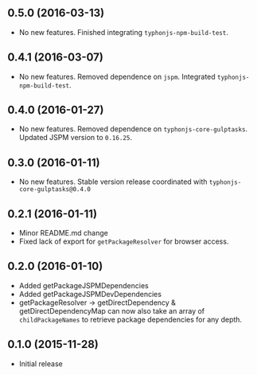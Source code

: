 ## 0.5.0 (2016-03-13)
- No new features. Finished integrating `typhonjs-npm-build-test`.

## 0.4.1 (2016-03-07)
- No new features. Removed dependence on `jspm`. Integrated `typhonjs-npm-build-test`.

## 0.4.0 (2016-01-27)
- No new features. Removed dependence on `typhonjs-core-gulptasks`. Updated JSPM version to `0.16.25`.

## 0.3.0 (2016-01-11)
- No new features. Stable version release coordinated with `typhonjs-core-gulptasks@0.4.0`

## 0.2.1 (2016-01-11)
- Minor README.md change
- Fixed lack of export for `getPackageResolver` for browser access.
 
## 0.2.0 (2016-01-10)
- Added getPackageJSPMDependencies
- Added getPackageJSPMDevDependencies
- getPackageResolver -> getDirectDependency & getDirectDependencyMap can now also take an array of `childPackageNames` to retrieve package dependencies for any depth. 

## 0.1.0 (2015-11-28)
- Initial release
